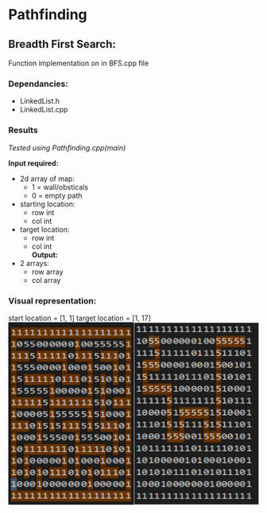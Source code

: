 # Pathfinding

## Breadth First Search:

Function implementation on in BFS.cpp file

### Dependancies:
  - LinkedList.h
  - LinkedList.cpp
  
### Results
*Tested using Pathfinding.cpp(main)*

**Input required:**
  - 2d array of map:
    - 1 = wall/obsticals
    - 0 = empty path
  - starting location:
    - row int
    - col int
  - target location:
    - row int
    - col int\
**Output:**
  - 2 arrays:
    - row array
    - col array
### Visual representation:
start location = [1, 1]
target location = [1, 17]
![test1](/images/test1.JPG)
